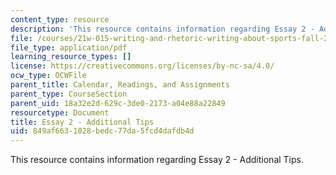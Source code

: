 ```yaml
---
content_type: resource
description: 'This resource contains information regarding Essay 2 - Additional Tips. '
file: /courses/21w-015-writing-and-rhetoric-writing-about-sports-fall-2013/849af6631028bedc77da5fcd4dafdb4d_MIT21W_015F13_Esay2addltip.pdf
file_type: application/pdf
learning_resource_types: []
license: https://creativecommons.org/licenses/by-nc-sa/4.0/
ocw_type: OCWFile
parent_title: Calendar, Readings, and Assignments
parent_type: CourseSection
parent_uid: 18a32e2d-629c-3de0-2173-a04e88a22849
resourcetype: Document
title: Essay 2 - Additional Tips
uid: 849af663-1028-bedc-77da-5fcd4dafdb4d
---
```

This resource contains information regarding Essay 2 - Additional Tips. 